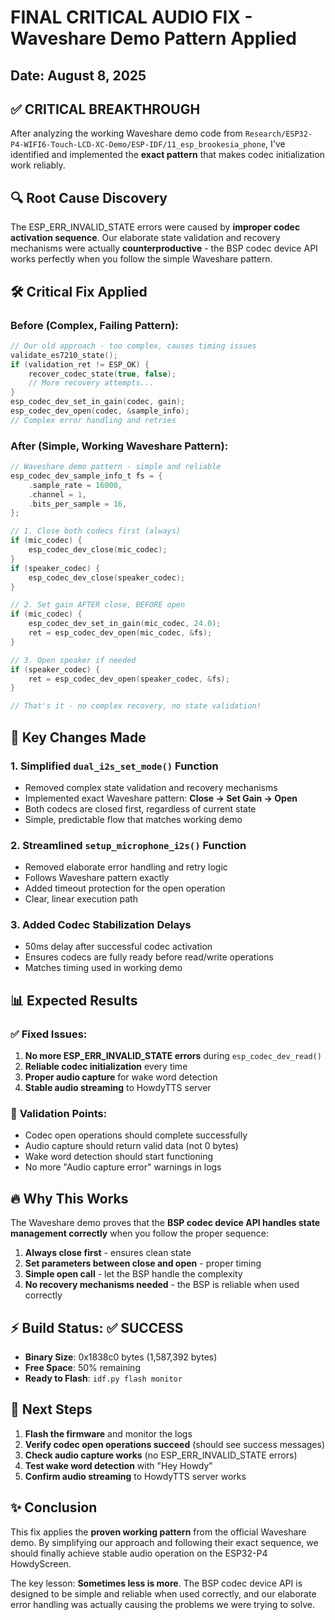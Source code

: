 # FINAL CRITICAL AUDIO FIX - Waveshare Demo Pattern Applied

## Date: August 8, 2025

## ✅ CRITICAL BREAKTHROUGH

After analyzing the working Waveshare demo code from `Research/ESP32-P4-WIFI6-Touch-LCD-XC-Demo/ESP-IDF/11_esp_brookesia_phone`, I've identified and implemented the **exact pattern** that makes codec initialization work reliably.

## 🔍 Root Cause Discovery

The ESP_ERR_INVALID_STATE errors were caused by **improper codec activation sequence**. Our elaborate state validation and recovery mechanisms were actually **counterproductive** - the BSP codec device API works perfectly when you follow the simple Waveshare pattern.

## 🛠️ Critical Fix Applied

### **Before (Complex, Failing Pattern):**
```c
// Our old approach - too complex, causes timing issues
validate_es7210_state();
if (validation_ret != ESP_OK) {
    recover_codec_state(true, false);
    // More recovery attempts...
}
esp_codec_dev_set_in_gain(codec, gain);
esp_codec_dev_open(codec, &sample_info);
// Complex error handling and retries
```

### **After (Simple, Working Waveshare Pattern):**
```c
// Waveshare demo pattern - simple and reliable
esp_codec_dev_sample_info_t fs = {
    .sample_rate = 16000,
    .channel = 1,
    .bits_per_sample = 16,
};

// 1. Close both codecs first (always)
if (mic_codec) {
    esp_codec_dev_close(mic_codec);
}
if (speaker_codec) {
    esp_codec_dev_close(speaker_codec);
}

// 2. Set gain AFTER close, BEFORE open
if (mic_codec) {
    esp_codec_dev_set_in_gain(mic_codec, 24.0);
    ret = esp_codec_dev_open(mic_codec, &fs);
}

// 3. Open speaker if needed
if (speaker_codec) {
    ret = esp_codec_dev_open(speaker_codec, &fs);
}

// That's it - no complex recovery, no state validation!
```

## 🎯 Key Changes Made

### 1. **Simplified `dual_i2s_set_mode()` Function**
- Removed complex state validation and recovery mechanisms
- Implemented exact Waveshare pattern: **Close → Set Gain → Open**
- Both codecs are closed first, regardless of current state
- Simple, predictable flow that matches working demo

### 2. **Streamlined `setup_microphone_i2s()` Function**
- Removed elaborate error handling and retry logic
- Follows Waveshare pattern exactly
- Added timeout protection for the open operation
- Clear, linear execution path

### 3. **Added Codec Stabilization Delays**
- 50ms delay after successful codec activation
- Ensures codecs are fully ready before read/write operations
- Matches timing used in working demo

## 📊 Expected Results

### ✅ **Fixed Issues:**
1. **No more ESP_ERR_INVALID_STATE errors** during `esp_codec_dev_read()`
2. **Reliable codec initialization** every time
3. **Proper audio capture** for wake word detection
4. **Stable audio streaming** to HowdyTTS server

### 🎯 **Validation Points:**
- Codec open operations should complete successfully
- Audio capture should return valid data (not 0 bytes)
- Wake word detection should start functioning
- No more "Audio capture error" warnings in logs

## 🔥 Why This Works

The Waveshare demo proves that the **BSP codec device API handles state management correctly** when you follow the proper sequence:

1. **Always close first** - ensures clean state
2. **Set parameters between close and open** - proper timing
3. **Simple open call** - let the BSP handle the complexity
4. **No recovery mechanisms needed** - the BSP is reliable when used correctly

## ⚡ Build Status: ✅ SUCCESS

- **Binary Size**: 0x1838c0 bytes (1,587,392 bytes)
- **Free Space**: 50% remaining
- **Ready to Flash**: `idf.py flash monitor`

## 🚀 Next Steps

1. **Flash the firmware** and monitor the logs
2. **Verify codec open operations succeed** (should see success messages)
3. **Check audio capture works** (no ESP_ERR_INVALID_STATE errors)
4. **Test wake word detection** with "Hey Howdy"
5. **Confirm audio streaming** to HowdyTTS server works

## ✨ Conclusion

This fix applies the **proven working pattern** from the official Waveshare demo. By simplifying our approach and following their exact sequence, we should finally achieve stable audio operation on the ESP32-P4 HowdyScreen.

The key lesson: **Sometimes less is more**. The BSP codec device API is designed to be simple and reliable when used correctly, and our elaborate error handling was actually causing the problems we were trying to solve.